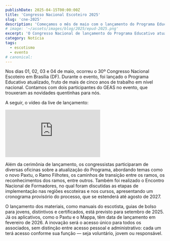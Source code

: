 ```yaml
---
publishDate: 2025-04-15T00:00:00Z
title: 'Congresso Nacional Escoteiro 2025'
slug: 'cne-2025'
description: 'Começamos o mês de maio com o lançamento do Programa Educativo atualizado dos Escoteiros do Brasil, durante o Congresso Nacional em Brasília.'
# image: '~/assets/images/blog/2025/epud-2025.png'
excerpt: 'O Congresso Nacional de lançamento do Programa Educativo atualizado.'
category: Notícia
tags:
  - escotismo
  - evento
# canonical:
---
```


Nos dias 01, 02, 03 e 04 de maio, ocorreu o 30º Congresso Nacional Escoteiro em Brasília (DF). Durante o evento, foi lançado o Programa Educativo atualizado, fruto de mais de cinco anos de trabalho em nível nacional. Contamos com dois participantes do GEAS no evento, que trouxeram as novidades quentinhas para nós.

A seguir, o vídeo da live de lançamento:

<iframe class="w-full aspect-video rounded-md" src="https://www.youtube.com/embed/TagLcgBqwP0?si=VlwdYUOEpEsLcuyR&amp;start=849" title="YouTube video player" frameborder="0" allow="accelerometer; autoplay; clipboard-write; encrypted-media; gyroscope; picture-in-picture; web-share" referrerpolicy="strict-origin-when-cross-origin" allowfullscreen></iframe>

Além da cerimônia de lançamento, os congressistas participaram de diversas oficinas sobre a atualização do Programa, abordando temas como o novo Paxtu, o Ramo Filhotes, os caminhos de transição entre os ramos, os reconhecimentos dos ramos, entre outros. Também foi realizado o Encontro Nacional de Formadores, no qual foram discutidas as etapas de implementação nas regiões escoteiras e nos cursos, apresentando um cronograma provisório do processo, que se estenderá até agosto de 2027.

O lançamento dos materiais, como manuais do escotista, guias de bolso para jovens, distintivos e certificados, está previsto para setembro de 2025. Já os aplicativos, como o Paxtu e o Mappa, têm data de lançamento em fevereiro de 2026. A inovação será o acesso único para todos os associados, sem distinção entre acesso pessoal e administrativo: cada um terá acesso conforme sua função — seja voluntário, jovem ou responsável.
